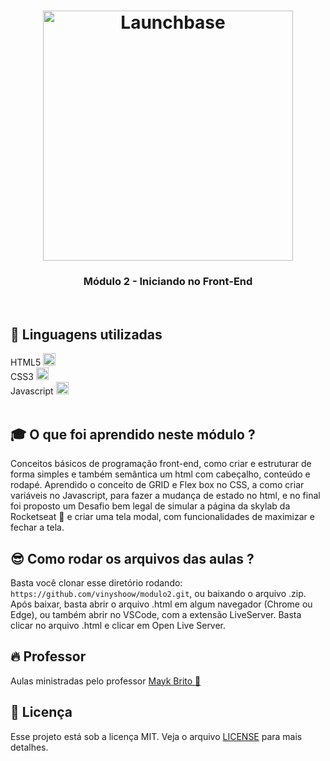 <h1 align="center">
    <img alt="Launchbase" src="https://storage.googleapis.com/golden-wind/bootcamp-launchbase/logo.png" width="400px" />
</h1>

<h3 align="center">
  Módulo 2 - Iniciando no Front-End
</h3>
<br/>


## :rocket: Linguagens utilizadas
  HTML5 <img src="https://logodownload.org/wp-content/uploads/2016/10/html5-logo.png" width="20px" height="20px"> <br/>
  CSS3  <img src="https://e7.pngegg.com/pngimages/188/673/png-clipart-cascading-style-sheets-css3-bootstrap-valid-blue-angle.png" width="20px" height="20px"><br/>
  Javascript <img src="https://img1.gratispng.com/20180809/rok/kisspng-javascript-and-jquery-interactive-front-end-web-d--5b6cfa25cf8a30.0077362015338685818501.jpg" width="20px" height="20px"><br/> <br/>
  
## :mortar_board:  O que foi aprendido neste módulo ?  

Conceitos básicos de programação front-end, como criar e estruturar de forma simples e também semântica um html com cabeçalho, conteúdo e rodapé. Aprendido o conceito de GRID e Flex
box no CSS, a como criar variáveis no Javascript, para fazer a mudança de estado no html, e no final foi proposto um Desafio bem legal de simular a página da skylab da Rocketseat :rocket: e
criar uma tela modal, com funcionalidades de maximizar e fechar a tela.

## :sunglasses: Como rodar os arquivos das aulas ?

Basta você clonar esse diretório rodando:  `https://github.com/vinyshoow/modulo2.git`, ou baixando o arquivo .zip. 
Após baixar, basta abrir o arquivo .html em algum navegador (Chrome ou Edge), ou também abrir no VSCode, com a extensão LiveServer.
Basta clicar no arquivo .html e clicar em Open Live Server.

## :fire: Professor
Aulas ministradas pelo professor <a href="https://github.com/maykbrito">Mayk Brito :rocket:</a><br/> 

## :memo: Licença

Esse projeto está sob a licença MIT. Veja o arquivo [LICENSE](LICENSE.md) para mais detalhes.
